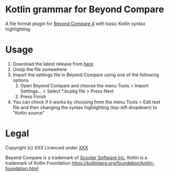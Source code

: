 # Kotlin grammar for Beyond Compare

A file format plugin for [Beyond Compare 4](http://scootersoftware.com) with basic Kotlin syntax highlighting.

# Usage

1. Download the latest release from [here](/releases)
1. Unzip the file somewhere
1. Import the settings file in Beyond Compare using one of the following options
   1. Open Beyond Compare and choose the menu Tools > Import Settings... > Select \*.bcpkg file > Press Next
   1. Press Finish
1. You can check if it works by choosing from the menu Tools > Edit text file and then changing the syntax highlighting (top-left dropdown) to "Kotlin source"


# Legal
Copyright (c) XXX
Licenced under [XXX](LICENSE)

Beyond Compare is a trademark of [Scooter Software Inc.](http://scootersoftware.com)
Kotlin is a trademark of Kotlin Foundation https://kotlinlang.org/foundation/kotlin-foundation.html
